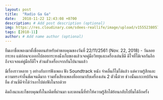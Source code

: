 ```yaml
---
layout: post
title:  "Radio Ga Ga"
date:   2018-11-22 12:43:08 +0700
description: # Add post description (optional)
img: https://res.cloudinary.com/sdees-reallife/image/upload/v1555238057/20181123_122930-COLLAGE.jpg # Add image post (optional)
tags: [2018-11]
author: # Add name author (optional)
---
```

ยืมเอาชื่อเพลงมาตั้งชื่อตอนสำหรับคำขอบคุณของวันที่ 22/11/2561 (Nov. 22, 2018) - วันลอยกระทง แต่ก่อนจะออกไปลอยกระทงนั่งเก็บของแล้วเจอคู่มือวิทยุและเครื่องเล่นซีดี ดีใจที่ได้เจอกันอีก ถึงจะเจอแค่คู่มือก็ดีใจ ส่วนตัวเครื่องจากกันไปนานแล้ว

มีเรื่องราวหลาย ๆ อย่างกับการฟังเพลง ฟัง Soundtrack หนัง จำคลื่นก็ไม่ได้แล้ว แต่ความรู้สึกและความทรงจำอื่นชัดเจนดีมาก รวมทั้งเสียงเพลงที่ออกมากับเครื่องเล่น 2 ตัวนี้ด้วย ช่วงนั้นแกะเทปกันจนยืด ส่วนซีดีจำได้ว่าเอาไปต่อฟังในรถด้วย

คิดถึงนะและก็ขอบคุณทั้งในอดีตที่ผ่านมา และตอนนี้ที่ทำให้ความรู้สึกได้ย้อนกลับไปยิ้มได้อีกครั้ง
